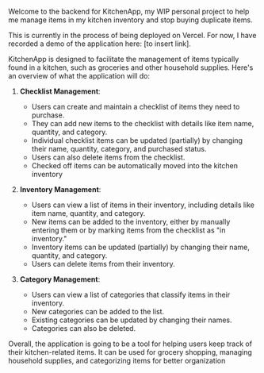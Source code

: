 Welcome to the backend for KitchenApp, my WIP personal project to help me manage items in my kitchen inventory and stop buying duplicate items. 

This is currently in the process of being deployed on Vercel. For now, I have recorded a demo of the application here: [to insert link]. 

KitchenApp is designed to facilitate the management of items typically found in a kitchen, such as groceries and other household supplies. Here's an overview of what the application will do:

1. **Checklist Management**:
   - Users can create and maintain a checklist of items they need to purchase.
   - They can add new items to the checklist with details like item name, quantity, and category.
   - Individual checklist items can be updated (partially) by changing their name, quantity, category, and purchased status.
   - Users can also delete items from the checklist.
   - Checked off items can be automatically moved into the kitchen inventory

2. **Inventory Management**:
   - Users can view a list of items in their inventory, including details like item name, quantity, and category.
   - New items can be added to the inventory, either by manually entering them or by marking items from the checklist as "in inventory."
   - Inventory items can be updated (partially) by changing their name, quantity, and category.
   - Users can delete items from their inventory.

3. **Category Management**:
   - Users can view a list of categories that classify items in their inventory.
   - New categories can be added to the list.
   - Existing categories can be updated by changing their names.
   - Categories can also be deleted.

Overall, the application is going to be a tool for helping users keep track of their kitchen-related items. It can be used for grocery shopping, managing household supplies, and categorizing items for better organization
